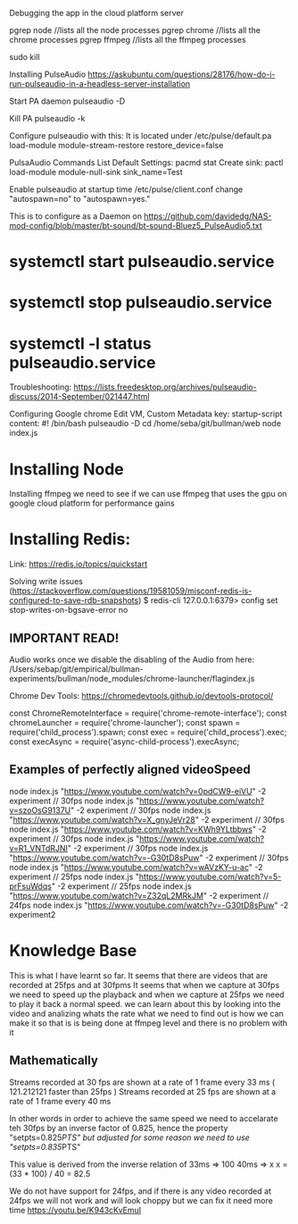 Debugging the app in the cloud platform server

pgrep node //lists all the node processes
pgrep chrome //lists all the chrome processes
pgrep ffmpeg //lists all the ffmpeg processes

sudo kill <port>

Installing PulseAudio
https://askubuntu.com/questions/28176/how-do-i-run-pulseaudio-in-a-headless-server-installation

Start PA daemon
pulseaudio -D

Kill PA
pulseaudio -k

Configure pulseaudio with this:
It is located under /etc/pulse/default.pa
load-module module-stream-restore restore_device=false

PulsaAudio Commands
List Default Settings: pacmd stat
Create sink: pactl load-module module-null-sink sink_name=Test

Enable pulseaudio at startup time
/etc/pulse/client.conf change "autospawn=no" to "autospawn=yes."

This is to configure as a Daemon on https://github.com/davidedg/NAS-mod-config/blob/master/bt-sound/bt-sound-Bluez5_PulseAudio5.txt

# systemctl start pulseaudio.service

# systemctl stop pulseaudio.service

# systemctl -l status pulseaudio.service

Troubleshooting:
https://lists.freedesktop.org/archives/pulseaudio-discuss/2014-September/021447.html

Configuring Google chrome
Edit VM, Custom Metadata
key: startup-script
content:
#! /bin/bash
pulseaudio -D
cd /home/seba/git/bullman/web
node index.js

# Installing Node

Installing ffmpeg we need to see if we can use ffmpeg that uses the gpu on google cloud platform
for performance gains

# Installing Redis:

Link: https://redis.io/topics/quickstart

Solving write issues (https://stackoverflow.com/questions/19581059/misconf-redis-is-configured-to-save-rdb-snapshots)
$ redis-cli
127.0.0.1:6379> config set stop-writes-on-bgsave-error no

## IMPORTANT READ!

Audio works once we disable the disabling of the Audio
from here: /Users/sebap/git/empirical/bullman-experiments/bullman/node_modules/chrome-launcher/flagindex.js

Chrome Dev Tools: https://chromedevtools.github.io/devtools-protocol/

const ChromeRemoteInterface = require('chrome-remote-interface');
const chromeLauncher = require('chrome-launcher');
const spawn = require('child_process').spawn;
const exec = require('child_process').exec;
const execAsync = require('async-child-process').execAsync;

## Examples of perfectly aligned videoSpeed

node index.js "https://www.youtube.com/watch?v=0pdCW9-eiVU" -2 experiment // 30fps
node index.js "https://www.youtube.com/watch?v=szoOsG9137U" -2 experiment // 30fps
node index.js "https://www.youtube.com/watch?v=X_gnyJeVr28" -2 experiment // 30fps
node index.js "https://www.youtube.com/watch?v=KWh9YLtbbws" -2 experiment // 30fps
node index.js "https://www.youtube.com/watch?v=R1_VNTdRJNI" -2 experiment // 30fps
node index.js "https://www.youtube.com/watch?v=-G30tD8sPuw" -2 experiment // 30fps
node index.js "https://www.youtube.com/watch?v=wAVzKY-u-ac" -2 experiment // 25fps
node index.js "https://www.youtube.com/watch?v=5-prFsuWdqs" -2 experiment // 25fps
node index.js "https://www.youtube.com/watch?v=Z32qL2MRkJM" -2 experiment // 24fps
node index.js "https://www.youtube.com/watch?v=-G30tD8sPuw" -2 experiment2

# Knowledge Base

This is what I have learnt so far. It seems that there are videos that are recorded at 25fps and at 30fpms
It seems that when we capture at 30fps we need to speed up the playback and when
we capture at 25fps we need to play it back a normal speed.
we can learn about this by looking into the video and analizing whats the rate
what we need to find out is how we can make it so that is is being done
at ffmpeg level and there is no problem with it

## Mathematically

Streams recorded at 30 fps are shown at a rate of 1 frame every 33 ms ( 121.212121 faster than 25fps )
Streams recorded at 25 fps are shown at a rate of 1 frame every 40 ms

In other words in order to achieve the same speed we need to accelarate teh 30fps
by an inverse factor of 0.825, hence the property "setpts=0.825*PTS"
but adjusted for some reason we need to use "setpts=0.835*PTS"

This value is derived from the inverse relation of
33ms => 100
40ms => x
x = (33 \* 100) / 40 = 82.5

We do not have support for 24fps, and if there is any video recorded at
24fps we will not work and will look choppy but we can fix it need more time
https://youtu.be/K943cKvEmuI
